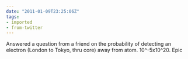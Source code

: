 ```yaml
---
date: "2011-01-09T23:25:06Z"
tags:
- imported
- from-twitter
---
```

Answered a question from a friend on the probability of detecting an electron \(London to Tokyo, thru core\) away from atom. 10^-5x10^20. Epic
